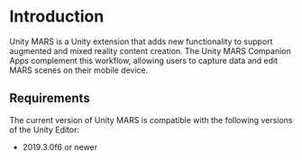 # Introduction

Unity MARS is a Unity extension that adds new functionality to support augmented and mixed reality content creation. The Unity MARS Companion Apps complement this workflow, allowing users to capture data and edit MARS scenes on their mobile device.

## Requirements
The current version of Unity MARS is compatible with the following versions of the Unity Editor:

* 2019.3.0f6 or newer
